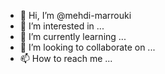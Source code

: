 - 👋 Hi, I’m @mehdi-marrouki
- 👀 I’m interested in ...
- 🌱 I’m currently learning ...
- 💞️ I’m looking to collaborate on ...
- 📫 How to reach me ...

<!---
mehdi-marrouki/mehdi-marrouki is a ✨ special ✨ repository because its `README.md` (this file) appears on your GitHub profile.
You can click the Preview link to take a look at your changes.
--->
